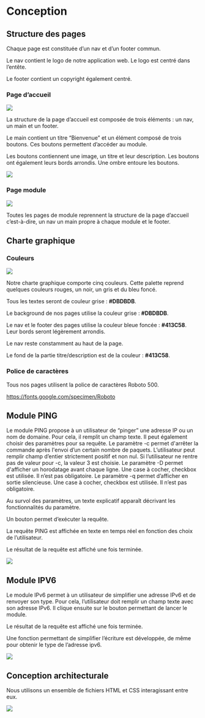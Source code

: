 # Conception

## Structure des pages

Chaque page est constituée d’un nav et d’un footer commun.

Le nav contient le logo de notre application web. Le logo est centré dans l’entête.

Le footer contient un copyright également centré.

### Page d’accueil
![](https://media.discordapp.net/attachments/1165993401452331129/1186249436536516638/image.png?ex=65928fe1&is=65801ae1&hm=9cd8471ce5fdab676b125cd0a7478b700bf03441bfb2cc0b9e388951c2bad0ae&=&format=webp&quality=lossless&width=1070&height=621)

La structure de la page d’accueil est composée de trois éléments : un nav, un main et un footer.

Le main contient un titre “Bienvenue” et un élément composé de trois boutons. Ces boutons permettent d’accéder au module.

Les boutons contiennent une image, un titre et leur description. Les boutons ont également leurs bords arrondis. Une ombre entoure les boutons.

![](https://media.discordapp.net/attachments/1165993401452331129/1186329187326369903/maquette_homepage1.png?ex=6592da27&is=65806527&hm=4df30a33dccf8a9b907ca41f5e132fe6486616144e556cb8a963d4a985462661&=&format=webp&quality=lossless&width=1105&height=621)


### Page module

![](https://media.discordapp.net/attachments/1165993401452331129/1186304074291875850/image.png?ex=6592c2c3&is=65804dc3&hm=a9c1668a1a0abc8b7f19636c3bc8bb8f1264a786d047b437dfb27599b114c503&=&format=webp&quality=lossless&width=1339&height=621)

Toutes les pages de module reprennent la structure de la page d’accueil c’est-à-dire, un nav un main propre à chaque module et le footer.

## Charte graphique

### Couleurs

![](https://media.discordapp.net/attachments/1165993401452331129/1186300501390807121/image.png?ex=6592bf6f&is=65804a6f&hm=28ef56b7cb8b9e4193e6c6eacd397edd9ee0bd1ef6b3f564764712710dfc2e45&=&format=webp&quality=lossless)

Notre charte graphique comporte cinq couleurs. Cette palette reprend quelques couleurs rouges, un noir, un gris et du bleu foncé.

Tous les textes seront de couleur grise : **#DBDBDB**.

Le background de nos pages utilise la couleur grise : **#DBDBDB**.

Le nav et le footer des pages utilise la couleur bleue foncée : **#413C58**.
Leur bords seront légèrement arrondis.

Le nav reste constamment au haut de la page.

Le fond de la partie titre/description est de la couleur : **#413C58**.

### Police de caractères

Tous nos pages utilisent la police de caractères Roboto 500.

https://fonts.google.com/specimen/Roboto

## Module PING

Le module PING propose à un utilisateur de “pinger” une adresse IP ou un nom de domaine. Pour cela, il remplit un champ texte. Il peut également choisir des paramètres pour sa requête.
Le paramètre -c permet d'arrêter la commande après l'envoi d’un certain nombre de paquets. L’utilisateur peut remplir champ d’entier strictement positif et non nul. Si l’utilisateur ne rentre pas de valeur pour -c, la valeur 3 est choisie.
Le paramètre -D permet d'afficher un horodatage avant chaque ligne. Une case à cocher, checkbox est utilisée. Il n’est pas obligatoire.
Le paramètre -q permet d’afficher en sortie silencieuse. Une case à cocher, checkbox est utilisée. Il n’est pas obligatoire.

Au survol des paramètres, un texte explicatif apparaît décrivant les fonctionnalités du paramètre.

Un bouton permet d’exécuter la requête.

La requête PING est affichée en texte en temps réel en fonction des choix de l’utilisateur.

Le résultat de la requête est affiché une fois terminée.

![](https://media.discordapp.net/attachments/1186326822724571277/1186950850074116137/maquette_ping.png?ex=65951d1f&is=6582a81f&hm=feaf9e0be13a368c096b85e66a8bbcd517511feb292ea21a0c1ef446f276d5bd&=&format=webp&quality=lossless&width=1307&height=629)

## Module IPV6

Le module IPv6 permet à un utilisateur de simplifier une adresse IPv6 et de renvoyer son type. 
Pour cela, l’utilisateur doit remplir un champ texte avec son adresse IPv6. Il clique ensuite sur le bouton permettant de lancer le module.

Le résultat de la requête est affiché une fois terminée.

Une fonction permettant de simplifier l’écriture est développée, de même pour obtenir le type de l’adresse ipv6.

![](https://media.discordapp.net/attachments/1186326822724571277/1187023107022671912/Untitled-2022-10-28-17431.png?ex=6595606a&is=6582eb6a&hm=f14baf203de8312ef0258c4957120eb30ee9990bf74a881007340bf8b2e897fc&=&format=webp&quality=lossless&width=1246&height=593)


## Conception architecturale

Nous utilisons un ensemble de fichiers HTML et CSS interagissant entre eux.

![](https://media.discordapp.net/attachments/1186326822724571277/1187039155335737354/image.png?ex=65956f5c&is=6582fa5c&hm=28aec8b673c4d975686e66c854e95a7ef657de7d41445b448f73e1e5e3fadaf2&=&format=webp&quality=lossless&width=1178&height=593)
